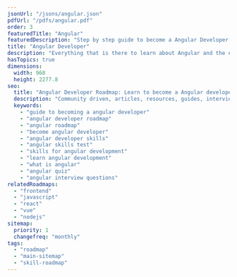 ```yaml
---
jsonUrl: "/jsons/angular.json"
pdfUrl: "/pdfs/angular.pdf"
order: 3
featuredTitle: "Angular"
featuredDescription: "Step by step guide to become a Angular Developer in 2023"
title: "Angular Developer"
description: "Everything that is there to learn about Angular and the ecosystem in 2023."
hasTopics: true
dimensions:
  width: 968
  height: 2277.8
seo:
  title: "Angular Developer Roadmap: Learn to become a Angular developer"
  description: "Community driven, articles, resources, guides, interview questions, quizzes for angular development. Learn to become a modern Angular developer by following the steps, skills, resources and guides listed in this roadmap."
  keywords:
    - "guide to becoming a angular developer"
    - "angular developer roadmap"
    - "angular roadmap"
    - "become angular developer"
    - "angular developer skills"
    - "angular skills test"
    - "skills for angular development"
    - "learn angular development"
    - "what is angular"
    - "angular quiz"
    - "angular interview questions"
relatedRoadmaps:
  - "frontend"
  - "javascript"
  - "react"
  - "vue"
  - "nodejs"
sitemap:
  priority: 1
  changefreq: "monthly"
tags:
  - "roadmap"
  - "main-sitemap"
  - "skill-roadmap"
---
```


